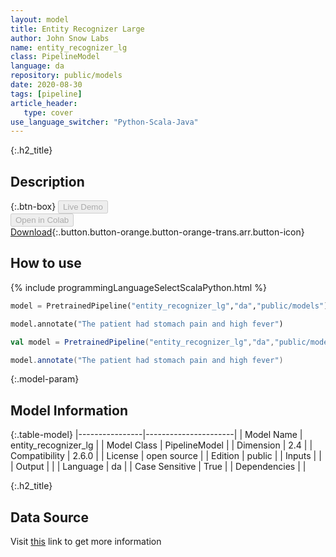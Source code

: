 ```yaml
---
layout: model
title: Entity Recognizer Large
author: John Snow Labs
name: entity_recognizer_lg
class: PipelineModel
language: da
repository: public/models
date: 2020-08-30
tags: [pipeline]
article_header:
   type: cover
use_language_switcher: "Python-Scala-Java"
---
```


{:.h2_title}
## Description 




{:.btn-box}
<button class="button button-orange" disabled>Live Demo</button><br/><button class="button button-orange" disabled>Open in Colab</button><br/>[Download](https://s3.amazonaws.com/auxdata.johnsnowlabs.com/public/models/entity_recognizer_lg_da_2.6.0_2.4_1598817534570.zip){:.button.button-orange.button-orange-trans.arr.button-icon}<br/>

## How to use 
<div class="tabs-box" markdown="1">

{% include programmingLanguageSelectScalaPython.html %}

```python
model = PretrainedPipeline("entity_recognizer_lg","da","public/models")

model.annotate("The patient had stomach pain and high fever")
```

```scala
val model = PretrainedPipeline("entity_recognizer_lg","da","public/models")

model.annotate("The patient had stomach pain and high fever")
```
</div>



{:.model-param}
## Model Information
{:.table-model}
|----------------|----------------------|
| Model Name     | entity_recognizer_lg |
| Model Class    | PipelineModel        |
| Dimension      | 2.4                  |
| Compatibility  | 2.6.0                |
| License        | open source          |
| Edition        | public               |
| Inputs         |                      |
| Output         |                      |
| Language       | da                   |
| Case Sensitive | True                 |
| Dependencies   |                      |




{:.h2_title}
## Data Source
  
Visit [this]() link to get more information

